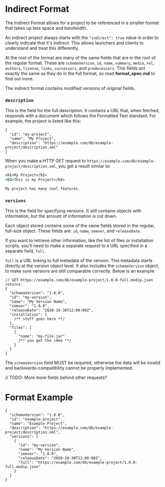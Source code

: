 # Indirect Format

The Indirect Format allows for a project to be referenced in a smaller format that takes up less space and bandwidth. 

An indirect project always starts with the `"indirect": true` value in order to clearly indicate that it's indirect. This allows launchers and clients to understand and treat this differently.

At the root of the format are many of the same fields that are in the root of the regular format. These are `schemaVersion`, `id`, `name`, `summary`, `media`, `rel`, `authors`, `license`, `links`, `successors`, and `predecessors`. This fields act exactly the same as they do in the full format, so read **format_spec.md** to find out more.

The indirect format contains modified versions of original fields.

### `description`

This is the field for the full description. It contains a URL that, when fetched, responds with a document which follows the Formatted Text standard. For example, the project is listed like this:
```jsonc
{
  "id": "my-project",
  "name": "My Project",
  "description": "https://example.com/db/example-project/description.xml"
}
```

When you make a HTTP GET request to `https://example.com/db/example-project/description.xml`, you get a result similar to:
```xml
<h1>My Project</h1>
<h3>This is my Project</h3>

My project has many cool features.
```

### `versions`

This is the field for specifying versions. It still contains objects with information, but the amount of information is cut down.

Each object stored contains some of the same fields stored in the regular, full-size object. These fields are: `id`, `name`, `semver`, and `releaseDate`.

If you want to retrieve other information, like the list of files or installation scripts, you'll need to make a separate request to a URL specified in a separate field, `full`.

`full` is a URL linking to full metadata of the version. This metadata starts directly at the version object level. It also includes the `schemaVersion` object, to make sure versions are still comparable correctly. Below is an example:

```jsonc
// GET https://example.com/db/example-project/1.0.0-full.modip.json returns:
{
  "schemaVersion": "1.0.0",
  "id": "my-version",
  "name": "My Version Name",
  "semver": "1.0.0",
  "releaseDate": "2020-10-30T12:00:00Z",
  "installation": [
    /** stuff goes here **/
  ],
  "files": [
    {
      "name": "my-file.jar"
      /** you get the idea **/
    }
  ]
}
```

The `schemaVersion` field MUST be required, otherwise the data will be invalid and backwards-compatibility cannot be properly implemented.

// TODO: More more fields behind other requests?


# Format Example

```jsonc
{
  "schemaVersion": "1.0.0",
  "id": "example-project",
  "name": "Example Project",
  "description": "https://example.com/db/example-project/description.xml",
  "versions": [
    {
      "id": "my-version",
      "name": "My Version Name",
      "semver": "1.0.0",
      "releaseDate": "2020-10-30T12:00:00Z",
      "full": "https://example.com/db/example-project/1.0.0-full.modip.json"
    }
  ]
}
```
